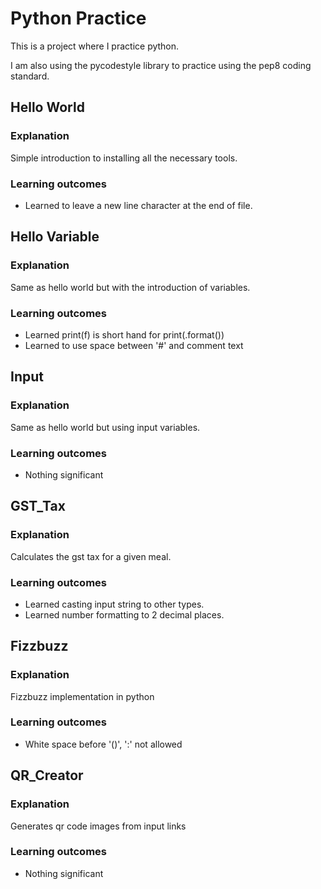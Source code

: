 # Python Practice

This is a project where I practice python.

I am also using the pycodestyle library to practice using the pep8 coding standard.

## Hello World
### Explanation
Simple introduction to installing all the necessary tools.

### Learning outcomes

* Learned to leave a new line character at the end of file.

## Hello Variable
### Explanation

Same as hello world but with the introduction of variables.

### Learning outcomes

* Learned print(f) is short hand for print(.format())
* Learned to use space between '#' and comment text

## Input
### Explanation

Same as hello world but using input variables.

### Learning outcomes

* Nothing significant

## GST_Tax
### Explanation

Calculates the gst tax for a given meal.

### Learning outcomes

* Learned casting input string to other types.
* Learned number formatting to 2 decimal places.

## Fizzbuzz
### Explanation

Fizzbuzz implementation in python

### Learning outcomes

* White space before '()', ':' not allowed

## QR_Creator
### Explanation

Generates qr code images from input links

### Learning outcomes

* Nothing significant

